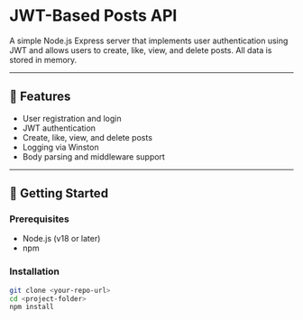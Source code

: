 # JWT-Based Posts API

A simple Node.js Express server that implements user authentication using JWT and allows users to create, like, view, and delete posts. All data is stored in memory.

---

## 🔐 Features

- User registration and login
- JWT authentication
- Create, like, view, and delete posts
- Logging via Winston
- Body parsing and middleware support

---

## 🚀 Getting Started

### Prerequisites

- Node.js (v18 or later)
- npm

### Installation

```bash
git clone <your-repo-url>
cd <project-folder>
npm install
